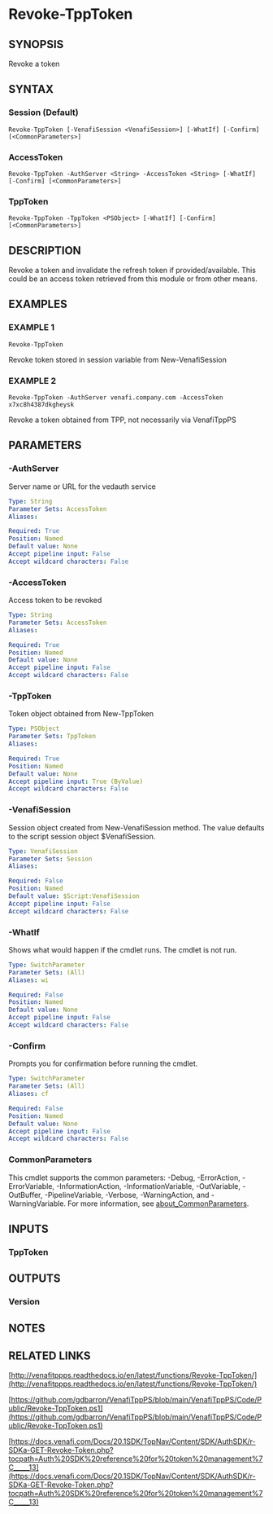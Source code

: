 # Revoke-TppToken

## SYNOPSIS
Revoke a token

## SYNTAX

### Session (Default)
```
Revoke-TppToken [-VenafiSession <VenafiSession>] [-WhatIf] [-Confirm] [<CommonParameters>]
```

### AccessToken
```
Revoke-TppToken -AuthServer <String> -AccessToken <String> [-WhatIf] [-Confirm] [<CommonParameters>]
```

### TppToken
```
Revoke-TppToken -TppToken <PSObject> [-WhatIf] [-Confirm] [<CommonParameters>]
```

## DESCRIPTION
Revoke a token and invalidate the refresh token if provided/available.
This could be an access token retrieved from this module or from other means.

## EXAMPLES

### EXAMPLE 1
```
Revoke-TppToken
```

Revoke token stored in session variable from New-VenafiSession

### EXAMPLE 2
```
Revoke-TppToken -AuthServer venafi.company.com -AccessToken x7xc8h4387dkgheysk
```

Revoke a token obtained from TPP, not necessarily via VenafiTppPS

## PARAMETERS

### -AuthServer
Server name or URL for the vedauth service

```yaml
Type: String
Parameter Sets: AccessToken
Aliases:

Required: True
Position: Named
Default value: None
Accept pipeline input: False
Accept wildcard characters: False
```

### -AccessToken
Access token to be revoked

```yaml
Type: String
Parameter Sets: AccessToken
Aliases:

Required: True
Position: Named
Default value: None
Accept pipeline input: False
Accept wildcard characters: False
```

### -TppToken
Token object obtained from New-TppToken

```yaml
Type: PSObject
Parameter Sets: TppToken
Aliases:

Required: True
Position: Named
Default value: None
Accept pipeline input: True (ByValue)
Accept wildcard characters: False
```

### -VenafiSession
Session object created from New-VenafiSession method.
The value defaults to the script session object $VenafiSession.

```yaml
Type: VenafiSession
Parameter Sets: Session
Aliases:

Required: False
Position: Named
Default value: $Script:VenafiSession
Accept pipeline input: False
Accept wildcard characters: False
```

### -WhatIf
Shows what would happen if the cmdlet runs.
The cmdlet is not run.

```yaml
Type: SwitchParameter
Parameter Sets: (All)
Aliases: wi

Required: False
Position: Named
Default value: None
Accept pipeline input: False
Accept wildcard characters: False
```

### -Confirm
Prompts you for confirmation before running the cmdlet.

```yaml
Type: SwitchParameter
Parameter Sets: (All)
Aliases: cf

Required: False
Position: Named
Default value: None
Accept pipeline input: False
Accept wildcard characters: False
```

### CommonParameters
This cmdlet supports the common parameters: -Debug, -ErrorAction, -ErrorVariable, -InformationAction, -InformationVariable, -OutVariable, -OutBuffer, -PipelineVariable, -Verbose, -WarningAction, and -WarningVariable. For more information, see [about_CommonParameters](http://go.microsoft.com/fwlink/?LinkID=113216).

## INPUTS

### TppToken
## OUTPUTS

### Version
## NOTES

## RELATED LINKS

[http://venafitppps.readthedocs.io/en/latest/functions/Revoke-TppToken/](http://venafitppps.readthedocs.io/en/latest/functions/Revoke-TppToken/)

[https://github.com/gdbarron/VenafiTppPS/blob/main/VenafiTppPS/Code/Public/Revoke-TppToken.ps1](https://github.com/gdbarron/VenafiTppPS/blob/main/VenafiTppPS/Code/Public/Revoke-TppToken.ps1)

[https://docs.venafi.com/Docs/20.1SDK/TopNav/Content/SDK/AuthSDK/r-SDKa-GET-Revoke-Token.php?tocpath=Auth%20SDK%20reference%20for%20token%20management%7C_____13](https://docs.venafi.com/Docs/20.1SDK/TopNav/Content/SDK/AuthSDK/r-SDKa-GET-Revoke-Token.php?tocpath=Auth%20SDK%20reference%20for%20token%20management%7C_____13)


